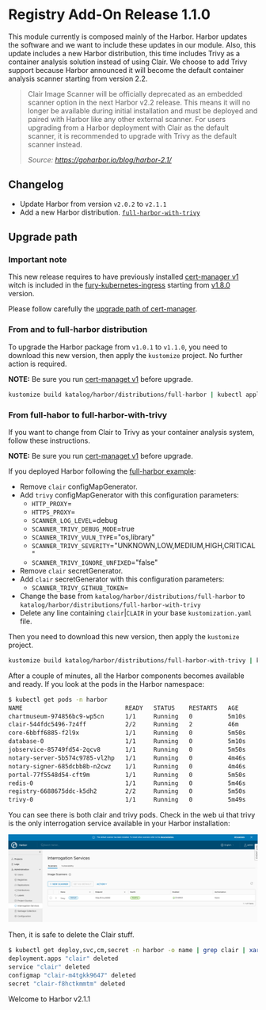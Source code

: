 # Registry Add-On Release 1.1.0

This module currently is composed mainly of the Harbor. Harbor updates the software and we want to include these
updates in our module. Also, this update includes a new Harbor distribution, this time includes Trivy
as a container analysis solution instead of using Clair. We choose to add Trivy support because Harbor announced it
will become the default container analysis scanner starting from version 2.2.

> Clair Image Scanner will be officially deprecated as an embedded scanner option in the next Harbor v2.2 release.
> This means it will no longer be available during initial installation and must be deployed and paired with Harbor
> like any other external scanner. For users upgrading from a Harbor deployment with Clair as the default scanner,
> it is recommended to upgrade with Trivy as the default scanner instead.
>
> *Source: <https://goharbor.io/blog/harbor-2.1/>*

## Changelog

- Update Harbor from version `v2.0.2` to `v2.1.1`
- Add a new Harbor distribution. [`full-harbor-with-trivy`](../../katalog/harbor/distributions/full-harbor-with-trivy)

## Upgrade path

### Important note

This new release requires to have previously installed
[cert-manager v1](https://github.com/sighupio/fury-kubernetes-ingress/tree/v1.8.0/katalog/cert-manager)
witch is included in the [fury-kubernetes-ingress](https://github.com/sighupio/fury-kubernetes-ingress) starting from
[v1.8.0](https://github.com/sighupio/fury-kubernetes-ingress/releases/tag/v1.8.0) version.

Please follow carefully the
[upgrade path of cert-manager](https://github.com/sighupio/fury-kubernetes-ingress/blob/master/docs/releases/v1.8.0.md#cert-manager).

### From and to full-harbor distribution

To upgrade the Harbor package from `v1.0.1` to `v1.1.0`, you need to download this new version, then apply the
`kustomize` project. No further action is required.

**NOTE:** Be sure you run [cert-managet v1](#important-note) before upgrade.

```bash
kustomize build katalog/harbor/distributions/full-harbor | kubectl apply -f -
```

### From full-habor to full-harbor-with-trivy

If you want to change from Clair to Trivy as your container analysis system, follow these instructions.

**NOTE:** Be sure you run [cert-managet v1](#important-note) before upgrade.

If you deployed Harbor following the [full-harbor example](../../examples/full-harbor):

- Remove `clair` configMapGenerator.
- Add `trivy` configMapGenerator with this configuration parameters:
  - `HTTP_PROXY`=
  - `HTTPS_PROXY`=
  - `SCANNER_LOG_LEVEL`=debug
  - `SCANNER_TRIVY_DEBUG_MODE`=true
  - `SCANNER_TRIVY_VULN_TYPE`="os,library"
  - `SCANNER_TRIVY_SEVERITY`="UNKNOWN,LOW,MEDIUM,HIGH,CRITICAL"
  - `SCANNER_TRIVY_IGNORE_UNFIXED`="false"
- Remove `clair` secretGenerator.
- Add `clair` secretGenerator with this configuration parameters:
  - `SCANNER_TRIVY_GITHUB_TOKEN`=
- Change the base from `katalog/harbor/distributions/full-harbor` to `katalog/harbor/distributions/full-harbor-with-trivy`
- Delete any line containing `clair`|`CLAIR` in your base `kustomization.yaml` file.

Then you need to download this new version, then apply the `kustomize` project.

```bash
kustomize build katalog/harbor/distributions/full-harbor-with-trivy | kubectl apply -f -
```

After a couple of minutes, all the Harbor components becomes available and ready. If you look at the pods in the Harbor
namespace:

```bash
$ kubectl get pods -n harbor
NAME                             READY   STATUS    RESTARTS   AGE
chartmuseum-974856bc9-wp5cn      1/1     Running   0          5m10s
clair-544fdc5496-7z4ff           2/2     Running   2          46m
core-6bbff6885-f2l9x             1/1     Running   0          5m50s
database-0                       1/1     Running   0          5m10s
jobservice-85749fd54-2qcv8       1/1     Running   0          5m50s
notary-server-5b574c9785-vl2hp   1/1     Running   0          4m46s
notary-signer-685dcbb8b-n2cwz    1/1     Running   0          4m46s
portal-77f5548d54-cft9m          1/1     Running   0          5m50s
redis-0                          1/1     Running   0          5m46s
registry-6688675ddc-k5dh2        2/2     Running   0          5m50s
trivy-0                          1/1     Running   0          5m49s
```

You can see there is both clair and trivy pods. Check in the web ui that trivy is the only interrogation service
available in your Harbor installation:

![Interrogation Services](../assets/interrogation-services.png)

Then, it is safe to delete the Clair stuff.

```bash
$ kubectl get deploy,svc,cm,secret -n harbor -o name | grep clair | xargs kubectl delete -n harbor
deployment.apps "clair" deleted
service "clair" deleted
configmap "clair-m4tgkk9647" deleted
secret "clair-f8hctkmmtm" deleted
```

Welcome to Harbor v2.1.1
